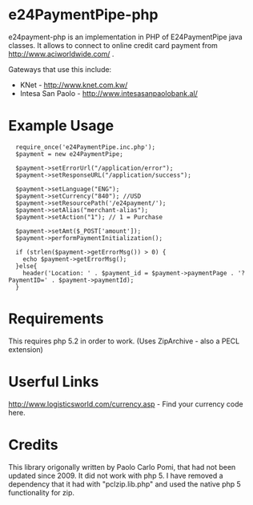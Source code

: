 e24PaymentPipe-php
==================

e24payment-php is an implementation in PHP of E24PaymentPipe  java classes. It allows to connect to online credit card payment from http://www.aciworldwide.com/ .

Gateways that use this include:
  - KNet - http://www.knet.com.kw/
  - Intesa San Paolo - http://www.intesasanpaolobank.al/
 

Example Usage
==================

      require_once('e24PaymentPipe.inc.php');
      $payment = new e24PaymentPipe;

      $payment->setErrorUrl("/application/error");
      $payment->setResponseURL("/application/success");

      $payment->setLanguage("ENG");
      $payment->setCurrency("840"); //USD
      $payment->setResourcePath('/e24payment/');
      $payment->setAlias("merchant-alias");
      $payment->setAction("1"); // 1 = Purchase

      $payment->setAmt($_POST['amount']);
      $payment->performPaymentInitialization();
      
      if (strlen($payment->getErrorMsg()) > 0) {
        echo $payment->getErrorMsg();
      }else{ 
        header('Location: ' . $payment_id = $payment->paymentPage . '?PaymentID=' . $payment->paymentId);
      }
      
Requirements
=================

This requires php 5.2 in order to work. (Uses ZipArchive - also a PECL extension)

Userful Links
================

http://www.logisticsworld.com/currency.asp - Find your currency code here.

Credits
================

This library origonally written by Paolo Carlo Pomi, that had not been updated since 2009. It did not work with php 5. I have removed a dependency that it had with "pclzip.lib.php" and used the native php 5 functionality for zip.